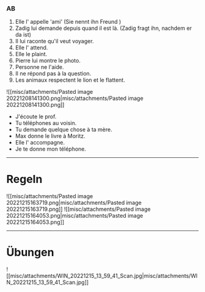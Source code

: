 ### AB

1. Elle l' appelle 'ami' (Sie nennt ihn Freund )
2.  Zadig lui demande depuis quand il est là. (Zadig fragt ihn, nachdem er da ist)
3. Il lui raconte qu'il veut voyager.
4. Elle l' attend.
5. Elle le plaint.
6. Pierre lui montre le photo.
7. Personne ne l'aide.
8. Il ne répond pas à la question.
9. Les animaux respectent le lion et le flattent.

![[misc/attachments/Pasted image 20221208141300.png|misc/attachments/Pasted image 20221208141300.png]]

- J'écoute le prof.
- Tu téléphones au voisin.
- Tu demande quelque chose à ta mère.
- Max donne le livre à Moritz.
- Elle l' accompagne.
- Je te donne mon téléphone.
***
# Regeln


![[misc/attachments/Pasted image 20221215163719.png|misc/attachments/Pasted image 20221215163719.png]]
![[misc/attachments/Pasted image 20221215164053.png|misc/attachments/Pasted image 20221215164053.png]]
****
# Übungen

![[misc/attachments/WIN_20221215_13_59_41_Scan.jpg|misc/attachments/WIN_20221215_13_59_41_Scan.jpg]]
